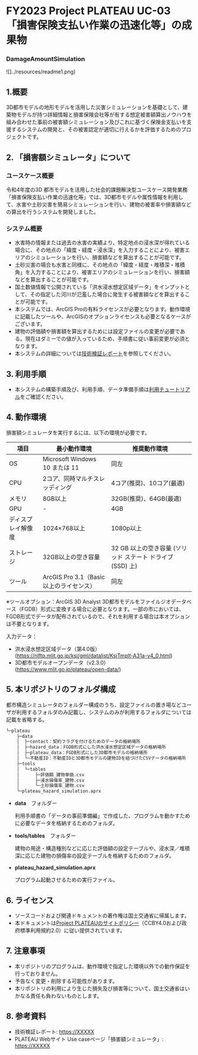 
# FY2023 Project PLATEAU UC-03 「損害保険支払い作業の迅速化等」の成果物
### DamageAmountSimulation
![]../resources/readme1.png)

## 1.概要
3D都市モデルの地形モデルを活用した災害シミュレーションを基礎として、建築物モデルが持つ詳細情報と損害保険会社等が有する想定被害額算出ノウハウを組み合わせた事前の被害額シミュレーション及びこれに基づく保険金支払いを支援するシステムの開発と、その被害認定が適切に行えるかを評価するためのプロジェクトです。


## 2. 「損害額シミュレータ」について

### ユースケース概要
令和4年度の3D 都市モデルを活用した社会的課題解決型ユースケース開発業務「損害保険支払い作業の迅速化等」では、3D都市モデルや属性情報を利用して、水害や土砂災害を簡易シミュレーションを行い、建物の被害率や損害額などの算出を行うシステムを開発しました。

### システム概要
- 水害時の情報または過去の水害の実績より、特定地点の浸水深が得れている場合に、その地点の「緯度・経度・浸水深」を入力することにより、被害エリアのシミュレーションを行い、損害額などを算出することが可能です。
- 土砂災害の場合も水害と同様に、その地点の「緯度・経度・堆積深・堆積角」を入力することにより、被害エリアのシミュレーションを行い、損害額などを算出することが可能です。
- 国土数値情報で公開されている「洪水浸水想定区域データ」をインプットとして、その指定した河川が氾濫した場合に発生する被害額などを算出することが可能です。
- 本システムでは、ArcGIS Proの有料ライセンスが必要となります。動作環境に記載したツールや、ArcGISのオプションライセンスも必要となるケースがございます。
- 建物の評価額や損害額を算出するためには設定ファイルの変更が必要である。現在はダミーでの値が入っているため、手順書に従い事前変更が必須となります。
- 本システムの詳細については[技術検証レポート](https://XXXXX)を参照してください。


## 3. 利用手順

- 本システムの構築手順及び、利用手順、データ準備手順は[利用チュートリアル](https://XXXXX)をご確認ください。


## 4. 動作環境
損害額シミュレータを実行するには、以下の環境が必要です。

| 項目 | 最小動作環境 | 推奨動作環境 | 
| - | - | - | 
| OS | Microsoft Windows 10 または 11 | 同左 | 
| CPU | 2コア、同時マルチスレッディング |  4コア(推奨)、10コア(最適) | 
| メモリ | 8GB以上 | 32GB(推奨)、64GB(最適) | 
| GPU |- | 4GB | 
| ディスプレイ解像度 | 1024×768以上 |  1080p以上  | 
| ストレージ | 32GB以上の空き容量 |  32 GB 以上の空き容量 (ソリッド ステート ドライブ (SSD) 上) | 
| ツール | ArcGIS Pro 3.1（Basic以上のライセンス） | 同左 | 

※ツールオプション：ArcGIS 3D Analyst
3D都市モデルをファイルジオデータベース（FGDB）形式に変換する場合に必要となります。一部の市においては、FGDB形式でデータが配布されているので、それを利用する場合は本オプションは不要となります。


入力データ：
- 洪水浸水想定区域データ（第4.0版）(https://nlftp.mlit.go.jp/ksj/gml/datalist/KsjTmplt-A31a-v4_0.html)
- 3D都市モデルオープンデータ（v2.3.0）(https://www.mlit.go.jp/plateau/open-data/)


## 5. 本リポジトリのフォルダ構成

都市構造シミュレータのフォルダー構成のうち、設定ファイルの置き場などユーザが利用するフォルダのみ記載し、システムのみが利用するフォルダについては記載を省略する。

```markdown
└─plateau
    ├─data
    │  ├─contact：契約フラグを付けるためのデータの格納場所
    │  ├─hazard_data：FGDB形式にした洪水浸水想定区域データの格納場所
    │  ├─plateau_data：FGDB形式にした3D都市モデルの格納場所
    │  └─不動産ID：不動産IDと3D都市モデルの建物IDを紐づけたCSVデータの格納場所
    ├─tools
    │  └─tables
    │      ├─評価額_建物単価.csv
    │      ├─浸水損傷率_建物.csv
    │      └─土砂損傷率_建物.csv
    └─plateau_hazard_simulation.aprx

```

- **data**　フォルダー<p></p>
利用手順書の「データの事前準備編」で作成した、プログラムを動かすために必要なデータを格納するためのフォルダ。

- **tools/tables**　フォルダー<p></p>
建物の用途・構造種別などに応じた評価額の設定テーブルや、浸水深／堆積深に応じた建物の損傷率の設定テーブルを格納するためのフォルダ。

- **plateau_hazard_simulation.aprx**<p></p>
プログラム起動させるための実行ファイル。


## 6. ライセンス
- ソースコードおよび関連ドキュメントの著作権は国土交通省に帰属します。
- 本ドキュメントは[Project PLATEAUのサイトポリシー](https://www.mlit.go.jp/plateau/site-policy/)（CCBY4.0および政府標準利用規約2.0）に従い提供されています。


## 7. 注意事項
- 本リポジトリのプログラムは、動作環境で指定した環境以外での動作保証を行っておりません。
- 予告なく変更・削除する可能性があります。
- 本リポジトリの利用により生じた損失及び損害等について、国土交通省はいかなる責任も負わないものとします。


## 8. 参考資料
- 技術検証レポート: <https://XXXXX>
- PLATEAU Webサイト Use caseページ「損害額シミュレータ」: <https://XXXXX>

